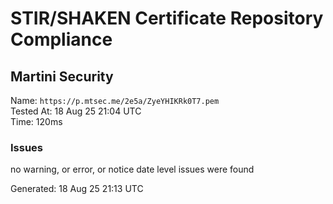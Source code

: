 # STIR/SHAKEN Certificate Repository Compliance

## Martini Security

Name: `https://p.mtsec.me/2e5a/ZyeYHIKRk0T7.pem`\
Tested At: 18 Aug 25 21:04 UTC\
Time: 120ms

### Issues

no warning, or error, or notice date level issues were found

Generated: 18 Aug 25 21:13 UTC